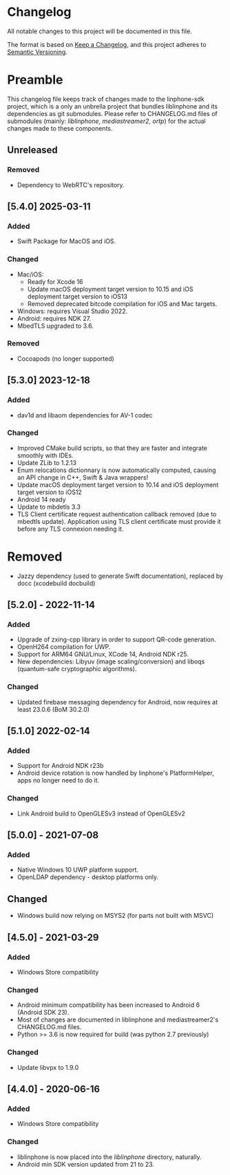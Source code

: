 # Changelog
All notable changes to this project will be documented in this file.

The format is based on [Keep a Changelog](https://keepachangelog.com/en/1.0.0/),
and this project adheres to [Semantic Versioning](https://semver.org/spec/v2.0.0.html).

# Preamble

This changelog file keeps track of changes made to the linphone-sdk project, which is a only an unbrella project
that bundles liblinphone and its dependencies as git submodules.
Please refer to CHANGELOG.md files of submodules (mainly: *liblinphone*, *mediastreamer2*, *ortp*) for the actual
changes made to these components.

## Unreleased

### Removed
- Dependency to WebRTC's repository.


## [5.4.0] 2025-03-11

### Added
- Swift Package for MacOS and iOS.

### Changed
- Mac/iOS:
  * Ready for Xcode 16
  * Update macOS deployment target version to 10.15 and iOS deployment target version to iOS13
  * Removed deprecated bitcode compilation for iOS and Mac targets.
- Windows: requires Visual Studio 2022.
- Android: requires NDK 27.
- MbedTLS upgraded to 3.6.

### Removed
- Cocoapods (no longer supported)


## [5.3.0] 2023-12-18

### Added
- dav1d and libaom dependencies for AV-1 codec

### Changed
- Improved CMake build scripts, so that they are faster and integrate smoothly with IDEs.
- Update ZLib to 1.2.13
- Enum relocations dictionnary is now automatically computed, causing an API change in C++, Swift & Java wrappers!
- Update macOS deployment target version to 10.14 and iOS deployment target version to iOS12
- Android 14 ready
- Update to mbdetls 3.3
- TLS Client certificate request authentication callback removed (due to mbedtls update).
  Application using TLS client certificate must provide it before any TLS connexion needing it.

# Removed
- Jazzy dependency (used to generate Swift documentation), replaced by docc (xcodebuild docbuild)


## [5.2.0] - 2022-11-14

### Added
- Upgrade of zxing-cpp library in order to support QR-code generation.
- OpenH264 compilation for UWP.
- Support for ARM64 GNU/Linux, XCode 14, Android NDK r25.
- New dependencies: Libyuv (image scaling/conversion) and liboqs (quantum-safe cryptographic algorithms).

### Changed
- Updated firebase messaging dependency for Android, now requires at least 23.0.6 (BoM 30.2.0)


## [5.1.0] 2022-02-14

### Added
- Support for Android NDK r23b
- Android device rotation is now handled by linphone's PlatformHelper, apps no longer need to do it.

### Changed
- Link Android build to OpenGLESv3 instead of OpenGLESv2


## [5.0.0] - 2021-07-08

### Added
- Native Windows 10 UWP platform support.
- OpenLDAP dependency - desktop platforms only.

## Changed
- Windows build now relying on MSYS2 (for parts not built with MSVC)


## [4.5.0] - 2021-03-29

### Added
- Windows Store compatibility

### Changed
- Android minimum compatibility has been increased to Android 6 (Android SDK 23).
- Most of changes are documented in liblinphone and mediastreamer2's CHANGELOG.md files.
- Python >= 3.6 is now required for build (was python 2.7 previously)

### Changed
- Update libvpx to 1.9.0

## [4.4.0] - 2020-06-16

### Added
- Windows Store compatibility

### Changed
- liblinphone is now placed into the *liblinphone* directory, naturally.
- Android min SDK version updated from 21 to 23.

